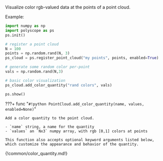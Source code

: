 Visualize color rgb-valued data at the points of a point cloud.

Example:
```python
import numpy as np
import polyscope as ps
ps.init()

# register a point cloud
N = 100
points = np.random.rand(N, 3)
ps_cloud = ps.register_point_cloud("my points", points, enabled=True)

# generate some random color per-point
vals = np.random.rand(N,3)

# basic color visualization
ps_cloud.add_color_quantity("rand colors", vals)

ps.show() 
```

???+ func "`#!python PointCloud.add_color_quantity(name, values, enabled=None)`"

    Add a color quantity to the point cloud.

    - `name` string, a name for the quantity
    - `values` an `Nx3` numpy array, with rgb [0,1] colors at points
    
    This function also accepts optional keyword arguments listed below, which customize the appearance and behavior of the quantity.

    
{!common/color_quantity.md!}
